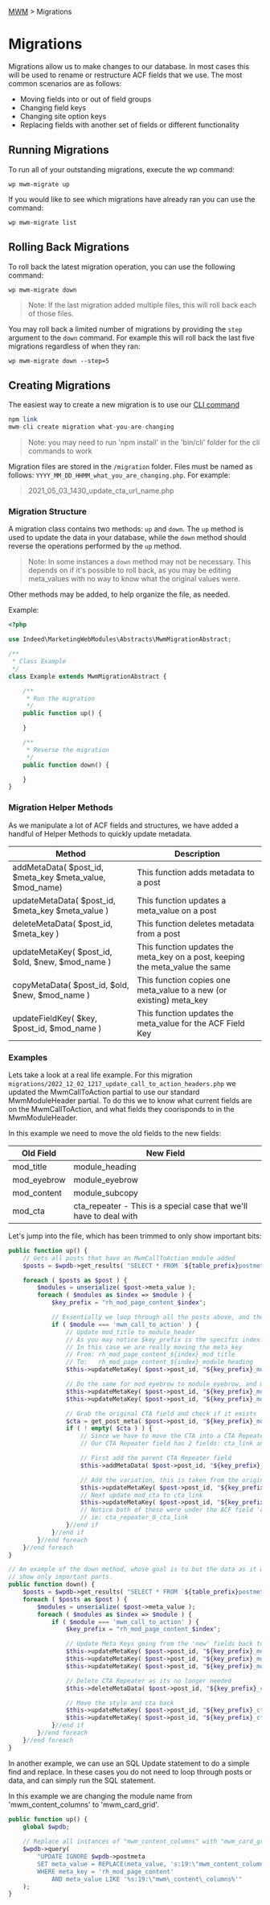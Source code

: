 [MWM](README.md) > Migrations

# Migrations

Migrations allow us to make changes to our database.  In most cases this will be used to rename or restructure ACF 
fields that we use.  The most common scenarios are as follows:

* Moving fields into or out of field groups
* Changing field keys
* Changing site option keys
* Replacing fields with another set of fields or different functionality

## Running Migrations

To run all of your outstanding migrations, execute the wp command:

```
wp mwm-migrate up
```

If you would like to see which migrations have already ran you can use the command:

```
wp mwm-migrate list
```

## Rolling Back Migrations

To roll back the latest migration operation, you can use the following command:

```
wp mwm-migrate down
```
 >Note: If the last migration added multiple files, this will roll back each of those files.

You may roll back a limited number of migrations by providing the `step` argument to the `down` command.  For example 
this will roll back the last five migrations regardless of when they ran:

```
wp mwm-migrate down --step=5
```

## Creating Migrations

The easiest way to create a new migration is to use our [CLI command](using-mwm-cli.md)

```php
npm link
mwm-cli create migration what-you-are-changing
```

> Note: you may need to run 'npm install' in the 'bin/cli' folder for the cli commands to work

Migration files are stored in the `/migration` folder.  Files must be named as follows: 
`YYYY_MM_DD_HHMM_what_you_are_changing.php`.  For example:
>2021_05_03_1430_update_cta_url_name.php

### Migration Structure

A migration class contains two methods: `up` and `down`.  The `up` method is used to update the data in your database, 
while the `down` method should reverse the operations performed by the `up` method.

>Note: In some instances a `down` method may not be necessary.  This depends on if it's possible to roll back, as you 
> may be editing meta_values with no way to know what the original values were.

Other methods may be added, to help organize the file, as needed.

Example:
```php
<?php

use Indeed\MarketingWebModules\Abstracts\MwmMigrationAbstract;

/**
 * Class Example
 */
class Example extends MwmMigrationAbstract {

	/**
	 * Run the migration
	 */
	public function up() {

	}

	/**
	 * Reverse the migration
	 */
	public function down() {

	}
}
```

### Migration Helper Methods

As we manipulate a lot of ACF fields and structures, we have added a handful of Helper Methods to quickly update metadata.

| Method                                                   | Description                                                                   |
|----------------------------------------------------------|-------------------------------------------------------------------------------|
| addMetaData( $post_id, $meta_key $meta_value, $mod_name) | This function adds metadata to a post                                         |
| updateMetaData( $post_id, $meta_key $meta_value )        | This function updates a meta_value on a post                                  |
| deleteMetaData( $post_id, $meta_key )                    | This function deletes metadata from a post                                    |
| updateMetaKey( $post_id, $old, $new, $mod_name )         | This function updates the meta_key on a post, keeping the meta_value the same |
| copyMetaData( $post_id, $old, $new, $mod_name )          | This function copies one meta_value to a new (or existing) meta_key           |
| updateFieldKey( $key, $post_id, $mod_name )              | This function updates the meta_value for the ACF Field Key                    |

### Examples

Lets take a look at a real life example.  For this migration `migrations/2022_12_02_1217_update_call_to_action_headers.php`
we updated the MwmCallToAction partial to use our standard MwmModuleHeader partial.  To do this we to know what current
fields are on the MwmCallToAction, and what fields they coorisponds to in the MwmModuleHeader.

In this example we need to move the old fields to the new fields:

| Old Field   | New Field                                                          |
|-------------|--------------------------------------------------------------------|
| mod_title   | module_heading                                                     |
| mod_eyebrow | module_eyebrow                                                     |
| mod_content | module_subcopy                                                     |
| mod_cta     | cta_repeater - This is a special case that we'll have to deal with |

Let's jump into the file, which has been trimmed to only show important bits:
```php
public function up() {
    // Gets all posts that have an MwmCallToAction module added
    $posts = $wpdb->get_results( "SELECT * FROM `${table_prefix}postmeta` WHERE meta_value LIKE '%mwm_call_to_action%'" );

    foreach ( $posts as $post ) {
        $modules = unserialize( $post->meta_value );
        foreach ( $modules as $index => $module ) {
            $key_prefix = "rh_mod_page_content_$index";

            // Essentially we loop through all the posts above, and then go through each module to see if it is the MwmCallToAction module
            if ( $module === 'mwm_call_to_action' ) {
                // Update mod_title to module_header
                // As you may notice $key_prefix is the specific index and parent ACF group
                // In this case we are really moving the meta_key
                // From: rh_mod_page_content_${index}_mod_title
                // To:   rh_mod_page_content_${index}_module_heading
                $this->updateMetaKey( $post->post_id, "${key_prefix}_mod_title", "${key_prefix}_module_heading" );

                // Do the same for mod_eyebrow to module_eyebrow, and mod_content to module_subcopy
                $this->updateMetaKey( $post->post_id, "${key_prefix}_mod_eyebrow", "${key_prefix}_module_eyebrow" );
                $this->updateMetaKey( $post->post_id, "${key_prefix}_mod_content", "${key_prefix}_module_subcopy" );

                // Grab the original CTA field and check if it exists
                $cta = get_post_meta( $post->post_id, "${key_prefix}_mod_cta", true );
                if ( ! empty( $cta ) ) {
                    // Since we have to move the CTA into a CTA Repeater field this is not a simple 1 to 1 update
                    // Our CTA Repeater field has 2 fields: cta_link and variation

                    // First add the parent CTA Repeater field
                    $this->addMetaData( $post->post_id, "${key_prefix}_cta_repeater", '1');

                    // Add the variation, this is taken from the original field mod_cta_style
                    $this->updateMetaKey( $post->post_id, "${key_prefix}_mod_cta_style", "${key_prefix}_cta_repeater_0_variation" );
                    // Next update mod_cta to cta_link
                    $this->updateMetaKey( $post->post_id, "${key_prefix}_mod_cta", "${key_prefix}_cta_repeater_0_cta_link" );
                    // Notice both of these were under the ACF field 'cta_repeater' and includes the index that they belong to
                    // ie: cta_repeater_0_cta_link
                }//end if
            }//end if
        }//end foreach
    }//end foreach
}

// An example of the down method, whose goal is to but the data as it was before the up() migration.  Again trimmed to
// show only important parts.
public function down() {
    $posts = $wpdb->get_results( "SELECT * FROM `${table_prefix}postmeta` WHERE meta_value LIKE '%mwm_call_to_action%'" );
    foreach ( $posts as $post ) {
        $modules = unserialize( $post->meta_value );
        foreach ( $modules as $index => $module ) {
            if ( $module === 'mwm_call_to_action' ) {
                $key_prefix = "rh_mod_page_content_$index";

                // Update Meta Keys going from the 'new' fields back to the 'old' fields
                $this->updateMetaKey( $post->post_id, "${key_prefix}_module_heading", "${key_prefix}_mod_title" );
                $this->updateMetaKey( $post->post_id, "${key_prefix}_module_eyebrow", "${key_prefix}_mod_eyebrow" );
                $this->updateMetaKey( $post->post_id, "${key_prefix}_module_subcopy", "${key_prefix}_mod_content" );

                // Delete CTA Repeater as its no longer needed
                $this->deleteMetaData( $post->post_id, "${key_prefix}_cta_repeater" );

                // Move the style and cta back
                $this->updateMetaKey( $post->post_id, "${key_prefix}_cta_repeater_0_variation", "${key_prefix}_mod_cta_style" );
                $this->updateMetaKey( $post->post_id, "${key_prefix}_cta_repeater_0_cta_link", "${key_prefix}_mod_cta" );
            }//end if
        }//end foreach
    }//end foreach
}
```

In another example, we can use an SQL Update statement to do a simple find and replace.  In these cases you do not need to loop through posts or data, and can
simply run the SQL statement.

In this example we are changing the module name from 'mwm_content_columns' to 'mwm_card_grid'.

```php
public function up() {
    global $wpdb;
 
    // Replace all instances of "mwm_content_columns" with "mwm_card_grid"
    $wpdb->query(
        "UPDATE IGNORE $wpdb->postmeta
        SET meta_value = REPLACE(meta_value, 's:19:\"mwm_content_columns', 's:13:\"mwm_card_grid')
        WHERE meta_key = 'rh_mod_page_content'
            AND meta_value LIKE '%s:19:\"mwm\_content\_columns%'"
    );
}
```

